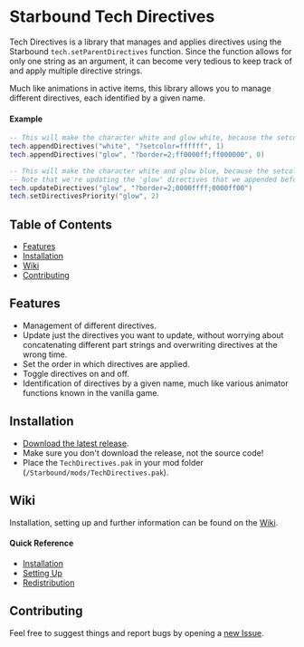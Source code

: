 # Starbound Tech Directives
Tech Directives is a library that manages and applies directives using the Starbound `tech.setParentDirectives` function. Since the function allows for only one string as an argument, it can become very tedious to keep track of and apply multiple directive strings.

Much like animations in active items, this library allows you to manage different directives, each identified by a given name.

#### Example

```lua
-- This will make the character white and glow white, because the setcolor is applied after the red border.
tech.appendDirectives("white", "?setcolor=ffffff", 1)
tech.appendDirectives("glow", "?border=2;ff0000ff;ff000000", 0)

-- This will make the character white and glow blue, because the setcolor is applied before the blue border.
-- Note that we're updating the 'glow' directives that we appended before.
tech.updateDirectives("glow", "?border=2;0000ffff;0000ff00")
tech.setDirectivesPriority("glow", 2)
```

## Table of Contents
- [Features](#features)
- [Installation](#installation)
- [Wiki](#wiki)
- [Contributing](#contributing)

## Features

* Management of different directives.
 * Update just the directives you want to update, without worrying about concatenating different part strings and overwriting directives at the wrong time.
 * Set the order in which directives are applied.
 * Toggle directives on and off.
* Identification of directives by a given name, much like various animator functions known in the vanilla game.

## Installation

* [Download the latest release](https://github.com/Silverfeelin/Starbound-TechDirectives/releases).
 * Make sure you don't download the release, not the source code!
* Place the `TechDirectives.pak` in your mod folder (`/Starbound/mods/TechDirectives.pak`).

## Wiki

Installation, setting up and further information can be found on the [Wiki](https://github.com/Silverfeelin/Starbound-TechDirectives/wiki).

#### Quick Reference

* [Installation](https://github.com/Silverfeelin/Starbound-TechDirectives/wiki/Installation)
* [Setting Up](https://github.com/Silverfeelin/Starbound-TechDirectives/wiki/Setting-Up)
* [Redistribution](https://github.com/Silverfeelin/Starbound-TechDirectives/wiki/Redistribution)

## Contributing

Feel free to suggest things and report bugs by opening a [new Issue](https://github.com/Silverfeelin/Starbound-TechDirectives/issues/new).
